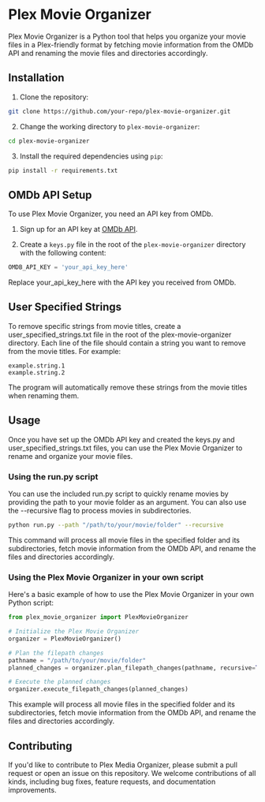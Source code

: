 # Plex Movie Organizer

Plex Movie Organizer is a Python tool that helps you organize your movie files
in a Plex-friendly format by fetching movie information from the OMDb API and
renaming the movie files and directories accordingly.

## Installation

1. Clone the repository:

```bash
git clone https://github.com/your-repo/plex-movie-organizer.git
```

2. Change the working directory to `plex-movie-organizer`:

```bash
cd plex-movie-organizer
```

3. Install the required dependencies using `pip`:

```bash
pip install -r requirements.txt
```

## OMDb API Setup

To use Plex Movie Organizer, you need an API key from OMDb.

1. Sign up for an API key at [OMDb API](https://www.omdbapi.com/apikey.aspx).

2. Create a `keys.py` file in the root of the `plex-movie-organizer` directory
   with the following content:

```python
OMDB_API_KEY = 'your_api_key_here'
```

Replace your_api_key_here with the API key you received from OMDb.

## User Specified Strings

To remove specific strings from movie titles, create a
user_specified_strings.txt file in the root of the plex-movie-organizer
directory. Each line of the file should contain a string you want to remove
from the movie titles. For example:

```
example.string.1
example.string.2
```

The program will automatically remove these strings from the movie titles when
renaming them.

## Usage

Once you have set up the OMDb API key and created the keys.py and
user_specified_strings.txt files, you can use the Plex Movie Organizer to rename
and organize your movie files.

### Using the run.py script

You can use the included run.py script to quickly rename movies by providing the
path to your movie folder as an argument. You can also use the --recursive flag
to process movies in subdirectories.

```bash
python run.py --path "/path/to/your/movie/folder" --recursive
```

This command will process all movie files in the specified folder and its
subdirectories, fetch movie information from the OMDb API, and rename the files
and directories accordingly.

### Using the Plex Movie Organizer in your own script

Here's a basic example of how to use the Plex Movie Organizer in your own Python
script:

```python
from plex_movie_organizer import PlexMovieOrganizer

# Initialize the Plex Movie Organizer
organizer = PlexMovieOrganizer()

# Plan the filepath changes
pathname = "/path/to/your/movie/folder"
planned_changes = organizer.plan_filepath_changes(pathname, recursive=True)

# Execute the planned changes
organizer.execute_filepath_changes(planned_changes)
```

This example will process all movie files in the specified folder and its
subdirectories, fetch movie information from the OMDb API, and rename the files
and directories accordingly.

## Contributing

If you'd like to contribute to Plex Media Organizer, please submit a pull
request or open an issue on this repository. We welcome contributions of all
kinds, including bug fixes, feature requests, and documentation improvements.
